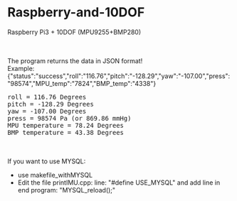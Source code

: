 # Raspberry-and-10DOF
Raspberry Pi3 + 10DOF (MPU9255+BMP280)

<br><br>
The program returns the data in JSON format! <br>
Example:
{"status":"success","roll":"116.76","pitch":"-128.29","yaw":"-107.00","press":"98574","MPU_temp":"7824","BMP_temp":"4338"}
<pre>
roll = 116.76 Degrees
pitch = -128.29 Degrees
yaw = -107.00 Degrees
press = 98574 Pa (or 869.86 mmHg)
MPU temperature = 78.24 Degrees
BMP temperature = 43.38 Degrees
</pre>
<br><br>
If you want to use MYSQL:<br>
- use makefile_withMYSQL<br>
- Edit the file printIMU.cpp: line: "#define USE_MYSQL" and add line in end program: "MYSQL_reload();"<br>

